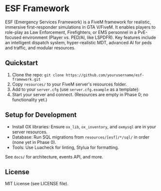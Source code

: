 # ESF Framework

ESF (Emergency Services Framework) is a FiveM framework for realistic, immersive first-responder simulations in GTA V/FiveM. It enables players to role-play as Law Enforcement, Firefighters, or EMS personnel in a PvE-focused environment (Player vs. PED/AI, like LSPDFR). Key features include an intelligent dispatch system, hyper-realistic MDT, advanced AI for peds and traffic, and modular resources.

## Quickstart

1. Clone the repo: `git clone https://github.com/yourusername/esf-framework.git`
2. Copy `resources/` to your FiveM server's resources folder.
3. Add to your `server.cfg` (use `server.cfg.example` as a template):
4. Start your server and connect. (Resources are empty in Phase 0; no functionality yet.)

## Setup for Development

- Install OX libraries: Ensure `ox_lib`, `ox_inventory`, and `oxmysql` are in your server resources.
- Database: Run SQL migrations from `resources/[esf]/*/sql/` in order (none yet in Phase 0).
- Tools: Use Luacheck for linting, Stylua for formatting.

See `docs/` for architecture, events API, and more.

## License

MIT License (see LICENSE file).